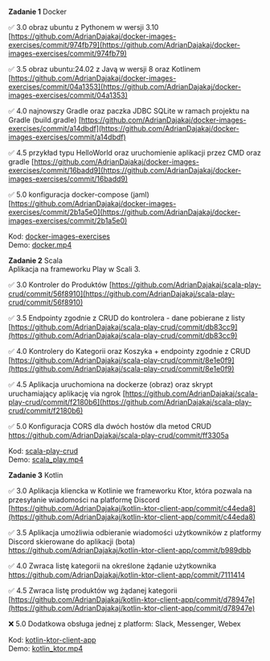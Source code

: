 **Zadanie 1** Docker

:white_check_mark: 3.0 obraz ubuntu z Pythonem w wersji 3.10 [https://github.com/AdrianDajakaj/docker-images-exercises/commit/974fb79](https://github.com/AdrianDajakaj/docker-images-exercises/commit/974fb79)

:white_check_mark: 3.5 obraz ubuntu:24.02 z Javą w wersji 8 oraz Kotlinem [https://github.com/AdrianDajakaj/docker-images-exercises/commit/04a1353](https://github.com/AdrianDajakaj/docker-images-exercises/commit/04a1353)

:white_check_mark: 4.0 najnowszy Gradle oraz paczka JDBC SQLite w ramach projektu na Gradle (build.gradle) [https://github.com/AdrianDajakaj/docker-images-exercises/commit/a14dbdf](https://github.com/AdrianDajakaj/docker-images-exercises/commit/a14dbdf)

:white_check_mark: 4.5 przykład typu HelloWorld oraz uruchomienie aplikacji przez CMD oraz gradle [https://github.com/AdrianDajakaj/docker-images-exercises/commit/16badd9](https://github.com/AdrianDajakaj/docker-images-exercises/commit/16badd9)

:white_check_mark: 5.0 konfiguracja docker-compose (jaml) [https://github.com/AdrianDajakaj/docker-images-exercises/commit/2b1a5e0](https://github.com/AdrianDajakaj/docker-images-exercises/commit/2b1a5e0)


Kod: [docker-images-exercises](https://github.com/AdrianDajakaj/docker-images-exercises.git)  
Demo: [docker.mp4](https://github.com/AdrianDajakaj/e-biznes/blob/2bfc1d44787e08c8d9ce063cea371b856522a5c1/demos/docker.mp4)

**Zadanie 2** Scala  
Aplikacja na frameworku Play w Scali 3. 

:white_check_mark: 3.0 Kontroler do Produktów [https://github.com/AdrianDajakaj/scala-play-crud/commit/56f8910](https://github.com/AdrianDajakaj/scala-play-crud/commit/56f8910)

:white_check_mark: 3.5 Endpointy zgodnie z CRUD do kontrolera - dane pobierane z listy [https://github.com/AdrianDajakaj/scala-play-crud/commit/db83cc9](https://github.com/AdrianDajakaj/scala-play-crud/commit/db83cc9)

:white_check_mark: 4.0 Kontrolery do Kategorii oraz Koszyka + endpointy zgodnie z CRUD
 [https://github.com/AdrianDajakaj/scala-play-crud/commit/8e1e0f9](https://github.com/AdrianDajakaj/scala-play-crud/commit/8e1e0f9)

:white_check_mark: 4.5 Aplikacja uruchomiona na dockerze (obraz) oraz skrypt uruchamiający aplikację via ngrok
 [https://github.com/AdrianDajakaj/scala-play-crud/commit/f2180b6](https://github.com/AdrianDajakaj/scala-play-crud/commit/f2180b6)

:white_check_mark: 5.0 Konfiguracja CORS dla dwóch hostów dla metod CRUD [https://github.com/AdrianDajakaj/scala-play-crud/commit/ff3305a
](https://github.com/AdrianDajakaj/scala-play-crud/commit/ff3305a)


Kod: [scala-play-crud](https://github.com/AdrianDajakaj/scala-play-crud.git)  
Demo: [scala_play.mp4](https://github.com/AdrianDajakaj/e-biznes/blob/2bfc1d44787e08c8d9ce063cea371b856522a5c1/demos/scala_play.mp4)

**Zadanie 3** Kotlin

:white_check_mark: 3.0 Aplikacja kliencka w Kotlinie we frameworku Ktor, która pozwala na przesyłanie wiadomości na platformę Discord [https://github.com/AdrianDajakaj/kotlin-ktor-client-app/commit/c44eda8](https://github.com/AdrianDajakaj/kotlin-ktor-client-app/commit/c44eda8)

:white_check_mark: 3.5 Aplikacja umożliwia odbieranie wiadomości użytkowników z platformy Discord skierowane do aplikacji (bota) [https://github.com/AdrianDajakaj/kotlin-ktor-client-app/commit/b989dbb
](https://github.com/AdrianDajakaj/kotlin-ktor-client-app/commit/b989dbb)

:white_check_mark: 4.0 Zwraca listę kategorii na określone żądanie użytkownika
 [https://github.com/AdrianDajakaj/kotlin-ktor-client-app/commit/7111414
](https://github.com/AdrianDajakaj/kotlin-ktor-client-app/commit/7111414
)

:white_check_mark: 4.5 Zwraca listę produktów wg żądanej kategorii
 [https://github.com/AdrianDajakaj/kotlin-ktor-client-app/commit/d78947e](https://github.com/AdrianDajakaj/kotlin-ktor-client-app/commit/d78947e)

:x: 5.0 Dodatkowa obsługa jednej z platform: Slack, Messenger, Webex 


Kod: [kotlin-ktor-client-app](https://github.com/AdrianDajakaj/kotlin-ktor-client-app.git)  
Demo: [kotlin_ktor.mp4](https://github.com/AdrianDajakaj/e-biznes/blob/21c8c68e17a1ba6e72f53b5592703fd7deb939c0/demos/kotlin_ktor.mp4)
